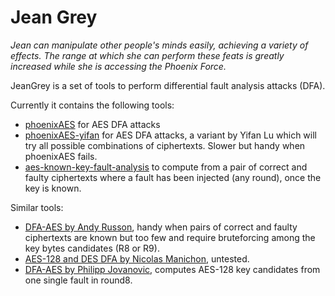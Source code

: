 # Jean Grey

*Jean can manipulate other people's minds easily, achieving a variety of effects. The range at which she can perform these feats is greatly increased while she is accessing the Phoenix Force.*

JeanGrey is a set of tools to perform differential fault analysis attacks (DFA).

Currently it contains the following tools:

  * [phoenixAES](phoenixAES) for AES DFA attacks
  * [phoenixAES-yifan](phoenixAES-yifan) for AES DFA attacks, a variant by Yifan Lu which will try all possible combinations of ciphertexts. Slower but handy when phoenixAES fails.
  * [aes-known-key-fault-analysis](aes-known-key-fault-analysis) to compute from a pair of correct and faulty ciphertexts where a fault has been injected (any round), once the key is known.

Similar tools:

  * [DFA-AES by Andy Russon](https://github.com/arusson/dfa-aes), handy when pairs of correct and faulty ciphertexts are known but too few and require bruteforcing among the key bytes candidates (R8 or R9).
  * [AES-128 and DES DFA by Nicolas Manichon](https://github.com/balayette/fault), untested.
  * [DFA-AES by Philipp Jovanovic](https://github.com/Daeinar/dfa-aes), computes AES-128 key candidates from one single fault in round8.
